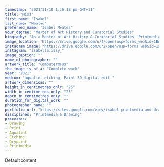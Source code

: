 ```yaml
---
timestamp: "2021/11/10 1:36:18 pm GMT+11"
title: "Miss"
first_name: "Isabel"
last_name: "Meates"
preferred_name: "Isabel Meates"
your_degree: "Master of Art History and Curatorial Studies"
biography: "As a Master of Art History & Curatorial Studies- Printmedia and Drawing student at the ANU SOAD, I produced a series of drawings which shifted from observational to abstract. Deconstruction methodology was used to generate compositions which were ‘oppositional’. The notion of ‘structural unity’ was abandoned for a drawing process which was indefinite though responsive. Currently my project investigates the movement of analogue drawing into digital. A composition on a computer page can be quickly reconstructed in many variations. Transferring analogue information into a simple digital format allows the drawings to develop outwards."
image_location: "https://drive.google.com/u/2/open?usp=forms_web&id=1Bmxr2WZNmKjVO0nLrLqxegw-D2tAmZtt"
instagram_image: "https://drive.google.com/u/2/open?usp=forms_web&id=1Xdssw_kRuE_46wSiBbdUdXFkpm5WAXZK"
instagram: "isabella.issy_"
image_caption: ""
name_of_photographer: ""
artwork_title: "Computermaus"
the_image_is_of_a: "Complete work"
year: "2021"
medium: "aquatint etching, Paint 3D digital edit."
artwork_dimensions: ""
height_in_centimetres_only: "25"
width_in_centimetres_only: "25"
depth_in_centimetres_only: ""
duration_for_digital_work: ""
photographer_name: ""
portfolio_url: "https://sites.google.com/view/isabel-printmedia-and-drawing/main"
disciplines: "Printmedia & Drawing"
processes:
- Drawing
- Print
- Aquatint
- Etching
- Drypoint
- Printmedia
---
```


Default content